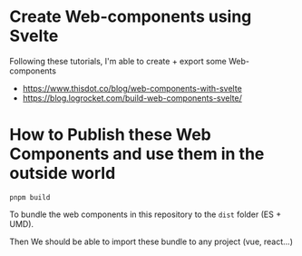# Create Web-components using Svelte

Following these tutorials, I'm able to create + export some Web-components

* https://www.thisdot.co/blog/web-components-with-svelte
* https://blog.logrocket.com/build-web-components-svelte/


# How to Publish these Web Components and use them in the outside world

```
pnpm build
```

To bundle the web components in this repository to the `dist` folder (ES + UMD). 

Then We should be able to import these bundle to any project (vue, react...)





